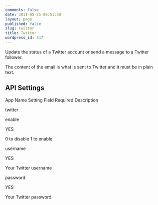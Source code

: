 ```yaml
---
comments: false
date: 2011-05-25 08:51:58
layout: page
published: false
slug: twitter
title: Twitter
wordpress_id: 847
---
```


Update the status of a Twitter account or send a message to a Twitter follower.

The content of the email is what is sent to Twitter and it must be in plain text.


## API Settings









App Name
Setting Field
Required
Description





twitter


enable


YES


0 to disable
1 to enable








username


YES


Your Twitter username








password


YES


Your Twitter password




